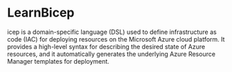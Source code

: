 # LearnBicep
icep is a domain-specific language (DSL) used to define infrastructure as code (IAC) for deploying resources on the Microsoft Azure cloud platform. It provides a high-level syntax for describing the desired state of Azure resources, and it automatically generates the underlying Azure Resource Manager templates for deployment.
